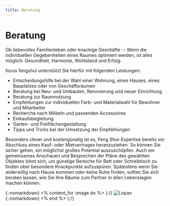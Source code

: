 ```yaml
---
title: Beratung
---
```


# Beratung

Ob liebevolles Familienleben oder knackige Geschäfte  -- Wenn die individuellen Gegebenheiten eines Raumes optimiert werden, ist alles möglich: Gesundheit, Harmonie, Wohlstand und Erfolg.

focus fengshui unterstützt Sie hierfür mit folgenden Leistungen:

- Entscheidungshilfe bei der Wahl einer Wohnung, eines Hauses, eines Bauplatzes oder von Geschäftsräumen
- Beratung bei Neu- und Umbauten, Renovierung und neuer Einrichtung
- Beratung zur Raumnutzung
- Empfehlungen zur individuellen Farb- und Materialwahl für Bewohner und Mitarbeiter
- Recherche nach Möbeln und passenden Accessoires
- Einkaufsbegleitung
- Garten- und Freiflächengestaltung
- Tipps und Tricks bei der Umsetzung der Empfehlungen

Besonders clever und kostengünstig ist es, Feng Shui-Expertise bereits vor Abschluss eines Kauf- oder Mietvertrages heranzuziehen. So können Sie sicher gehen, ein möglichst großes Potential auszuschöpfen. Auch ein gemeinsames Anschauen und Besprechen der Pläne des gewählten Objektes lohnt sich, um günstige Bereiche für Bett oder Schreibtisch zu finden ober besondere Knackpunkte aufzuspüren. Spätestens wenn Sie widerwillig nach Hause kommen oder keine Ruhe finden, sollten Sie sich beraten lassen, wie Sie Ihre Räume zum Partner in allen Lebenslagen machen können.

{::nomarkdown}
<% content_for :image do %>
{:/}
![Lopan](/images/lopan.jpg)
{::nomarkdown}
<% end %>
{:/}

